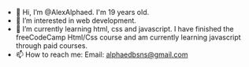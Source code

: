- 👋 Hi, I’m @AlexAlphaed. I'm 19 years old.
- 👀 I’m interested in web development.
- 🌱 I’m currently learning html, css and javascript. I have finished the freeCodeCamp Html/Css course and am currently learning javascript through paid courses.
- 📫 How to reach me: Email: alphaedbsns@gmail.com
